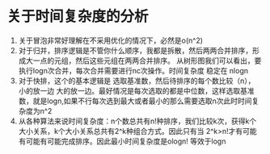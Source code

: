 #  关于时间复杂度的分析
1. 关于冒泡非常好理解在不采用优化的情况下，必然是o(n^2)
2. 对于归并，排序逻辑是不管你什么顺序，我都是拆散，然后两两合并排序，形成大一点的元组，然后这些元组在两两合并排序。
从树形图我们可以看出，要执行logn次合并，每次合并需要进行nc次操作。时间复杂度 稳定在 nlogn
3. 对于快排，这个的基本逻辑是 选取基准数，然后待排序的每个数比较（n），小的放一边 大的放一边。最好情况是每次选取的都是中位数，这样选取基准数，就是logn,如果不行每次选到最大或者最小的那么需要选取n次此时时间复杂度为n^2
4. 从各种算法来说时间复杂度：n个数总共有n!种排序，我们比较k次，获得k个大小关系，k个大小关系总共有2^k种组合方式。因此只有当
2^k>n!才有可能有可能有可能完成排序。因此最小时间复杂度是ologn!
等效于logn

